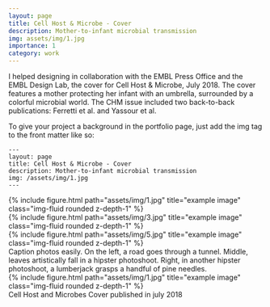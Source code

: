 ```yaml
---
layout: page
title: Cell Host & Microbe - Cover
description: Mother-to-infant microbial transmission
img: assets/img/1.jpg
importance: 1
category: work
---
```


I helped designing in collaboration with the EMBL Press Office and the EMBL Design Lab, the cover for Cell Host & Microbe, July 2018. The cover features a mother protecting her infant with an umbrella, surrounded by a colorful microbial world. The CHM issue included two back-to-back publications: Ferretti et al. and Yassour et al.

To give your project a background in the portfolio page, just add the img tag to the front matter like so:

    ---
    layout: page
    title: Cell Host & Microbe - Cover
    description: Mother-to-infant microbial transmission
    img: /assets/img/1.jpg
    ---

<div class="row">
    <div class="col-sm mt-3 mt-md-0">
        {% include figure.html path="assets/img/1.jpg" title="example image" class="img-fluid rounded z-depth-1" %}
    </div>
    <div class="col-sm mt-3 mt-md-0">
        {% include figure.html path="assets/img/3.jpg" title="example image" class="img-fluid rounded z-depth-1" %}
    </div>
    <div class="col-sm mt-3 mt-md-0">
        {% include figure.html path="assets/img/5.jpg" title="example image" class="img-fluid rounded z-depth-1" %}
    </div>
</div>
<div class="caption">
    Caption photos easily. On the left, a road goes through a tunnel. Middle, leaves artistically fall in a hipster photoshoot. Right, in another hipster photoshoot, a lumberjack grasps a handful of pine needles.
</div>
<div class="row">
    <div class="col-sm mt-3 mt-md-0">
        {% include figure.html path="assets/img/1.jpg" title="example image" class="img-fluid rounded z-depth-1" %}
    </div>
</div>
<div class="caption">
    Cell Host and Microbes Cover published in july 2018
</div>

